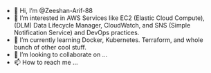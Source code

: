 - 👋 Hi, I’m @Zeeshan-Arif-88
- 👀 I’m interested in AWS Services like EC2 (Elastic Cloud Compute), (DLM) Data Lifecycle Manager, CloudWatch, and SNS (Simple Notification Service) and DevOps practices.
- 🌱 I’m currently learning Docker, Kubernetes. Terraform, and whole bunch of other cool stuff.
- 💞️ I’m looking to collaborate on ...
- 📫 How to reach me ...

<!---
Zeeshan-Arif-88/Zeeshan-Arif-88 is a ✨ special ✨ repository because its `README.md` (this file) appears on your GitHub profile.
You can click the Preview link to take a look at your changes.
--->
